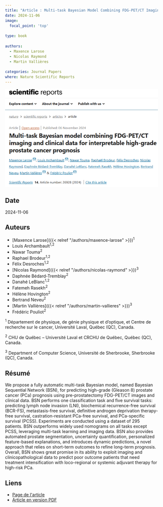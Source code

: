 ```yaml
---
title: "Article : Multi-task Bayesian Model Combining FDG-PET/CT Imaging and Clinical Data for Interpretable High-Grade Prostate Cancer Prognosis"
date: 2024-11-06
image:
  focal_point: 'top'

type: book

authors:
  - Maxence Larose
  - Nicolas Raymond
  - Martin Vallières

categories: Journal Papers
where: Nature Scientific Reports
---
```


![arXiv](featured.png)

## Date

2024-11-06

## Auteurs

  - [Maxence Larose]({{< relref "/authors/maxence-larose" >}})<sup>1</sup>
  - Louis Archambault<sup>1,2</sup>
  - Nawar Touma<sup>2</sup>
  - Raphael Brodeur<sup>1,2</sup>
  - Félix Desroches<sup>1,2</sup>
  - [Nicolas Raymond]({{< relref "/authors/nicolas-raymond" >}})<sup>3</sup>
  - Daphnée Bédard-Tremblay<sup>2</sup>
  - Danahé LeBlanc<sup>1,2</sup>
  - Fatemeh Rasekh<sup>2</sup>
  - Hélène Hovington<sup>2</sup>
  - Bertrand Neveu<sup>2</sup>
  - [Martin Vallières]({{< relref "/authors/martin-vallieres" >}})<sup>3</sup>
  - Frédéric Pouliot<sup>2</sup>

<sup>1</sup> Département de physique, de génie physique et d’optique, et Centre de recherche sur le cancer, Université Laval, Québec (QC), Canada.

<sup>2</sup> CHU de Québec – Université Laval et CRCHU de Québec, Québec (QC), Canada.

<sup>3</sup> Department of Computer Science, Université de Sherbrooke, Sherbrooke (QC), Canada.

## Résumé

We propose a fully automatic multi-task Bayesian model, named Bayesian Sequential Network (BSN), for predicting high-grade (Gleason 8) prostate cancer (PCa) prognosis using pre-prostatectomy FDG-PET/CT images and clinical data. BSN performs one classification task and five survival tasks: predicting lymph node invasion (LNI), biochemical recurrence-free survival (BCR-FS), metastasis-free survival, definitive androgen deprivation therapy-free survival, castration-resistant PCa-free survival, and PCa-specific survival (PCSS). Experiments are conducted using a dataset of 295 patients. BSN outperforms widely used nomograms on all tasks except PCSS, leveraging multi-task learning and imaging data. BSN also provides automated prostate segmentation, uncertainty quantification, personalized feature-based explanations, and introduces dynamic predictions, a novel approach that relies on short-term outcomes to refine long-term prognosis. Overall, BSN shows great promise in its ability to exploit imaging and clinicopathological data to predict poor outcome patients that need treatment intensification with loco-regional or systemic adjuvant therapy for high-risk PCa.

## Liens

  - [Page de l'article](https://www.nature.com/articles/s41598-024-77498-0)
  - [Article en version PDF](https://www.nature.com/articles/s41598-024-77498-0.pdf)
